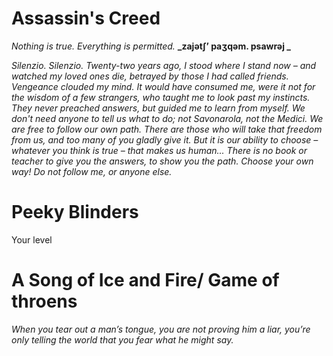 # Assassin's Creed
_Nothing is true. Everything is permitted._
**_zajətʃʼ paʒqəm. psawrəj _**

_Silenzio. Silenzio. Twenty-two years ago, I stood where I stand now – and watched my loved ones die, betrayed by those I had called friends. Vengeance clouded my mind. It would have consumed me, were it not for the wisdom of a few strangers, who taught me to look past my instincts. They never preached answers, but guided me to learn from myself. We don't need anyone to tell us what to do; not Savonarola, not the Medici. We are free to follow our own path. There are those who will take that freedom from us, and too many of you gladly give it. But it is our ability to choose – whatever you think is true – that makes us human... There is no book or teacher to give you the answers, to show you the path. Choose your own way! Do not follow me, or anyone else._


# Peeky Blinders

Your level

# A Song of Ice and Fire/ Game of throens
_When you tear out a man’s tongue, you are not proving him a liar, you’re only telling the world that you fear what he might say._